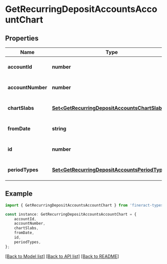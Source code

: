 # GetRecurringDepositAccountsAccountChart


## Properties

Name | Type | Description | Notes
------------ | ------------- | ------------- | -------------
**accountId** | **number** |  | [optional] [default to undefined]
**accountNumber** | **number** |  | [optional] [default to undefined]
**chartSlabs** | [**Set&lt;GetRecurringDepositAccountsChartSlabs&gt;**](GetRecurringDepositAccountsChartSlabs.md) |  | [optional] [default to undefined]
**fromDate** | **string** |  | [optional] [default to undefined]
**id** | **number** |  | [optional] [default to undefined]
**periodTypes** | [**Set&lt;GetRecurringDepositAccountsPeriodTypes&gt;**](GetRecurringDepositAccountsPeriodTypes.md) |  | [optional] [default to undefined]

## Example

```typescript
import { GetRecurringDepositAccountsAccountChart } from 'fineract-typescript-client';

const instance: GetRecurringDepositAccountsAccountChart = {
    accountId,
    accountNumber,
    chartSlabs,
    fromDate,
    id,
    periodTypes,
};
```

[[Back to Model list]](../README.md#documentation-for-models) [[Back to API list]](../README.md#documentation-for-api-endpoints) [[Back to README]](../README.md)
